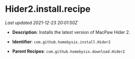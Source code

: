 # Hider2.install.recipe

_Last updated 2021-12-23 20:01:50Z_

- **Description**: Installs the latest version of MacPaw Hider 2.

- **Identifier**: `com.github.homebysix.install.Hider2`

- **Parent Recipes**: `com.github.homebysix.download.Hider2`
